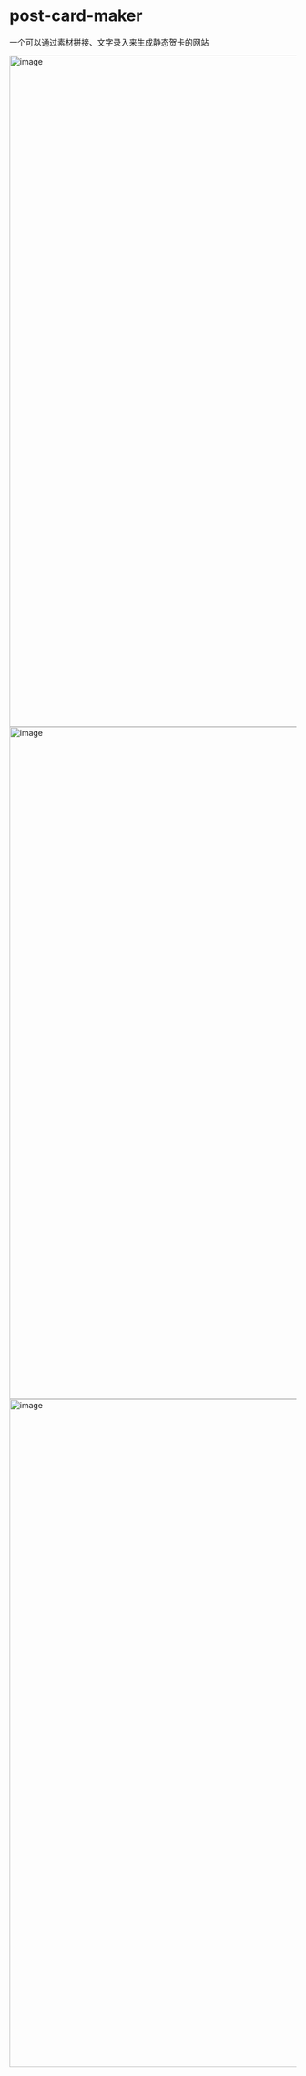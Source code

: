 # post-card-maker
一个可以通过素材拼接、文字录入来生成静态贺卡的网站

<img width="1179" alt="image" src="https://github.com/seiketsu-891/post-card-maker/assets/120321839/944c34e9-03ac-4a1d-8c9c-34c5da8a8b98">
<img width="1181" alt="image" src="https://github.com/seiketsu-891/post-card-maker/assets/120321839/2e2356a8-04f6-4100-b46b-61357794bd92">
<img width="1173" alt="image" src="https://github.com/seiketsu-891/post-card-maker/assets/120321839/7cac179a-7f7f-401d-b9b9-1c7926fe408d">
